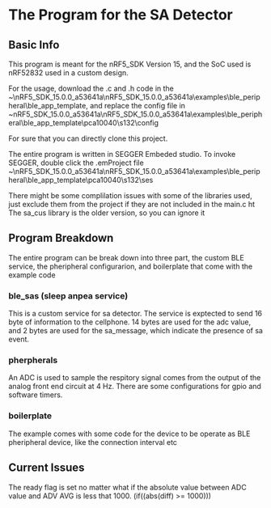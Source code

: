 # The Program for the SA Detector

## Basic Info

This program is meant for the nRF5_SDK Version 15, and the SoC used is nRF52832 used in a custom design.

For the usage, download the .c and .h code in the ~\nRF5_SDK_15.0.0_a53641a\nRF5_SDK_15.0.0_a53641a\examples\ble_peripheral\ble_app_template, and replace the config file in ~nRF5_SDK_15.0.0_a53641a\nRF5_SDK_15.0.0_a53641a\examples\ble_peripheral\ble_app_template\pca10040\s132\config

For sure that you can directly clone this project.

The entire program is written in SEGGER Embeded studio. To invoke SEGGER, double click the .emProject file ~\nRF5_SDK_15.0.0_a53641a\nRF5_SDK_15.0.0_a53641a\examples\ble_peripheral\ble_app_template\pca10040\s132\ses 

There might be some complilation issues with some of the libraries used, just exclude them from the project if they are not included in the main.c
ht
The sa_cus library is the older version, so you can ignore it

## Program Breakdown

The entire program can be break down into three part, the custom BLE service, the pheripheral configurarion, and boilerplate that come with the example code

### ble_sas (sleep anpea service)

This is a custom service for sa detector. The service is exptected to send 16 byte of information to the cellphone. 14 bytes are used for the adc value, and 2 bytes are used for the sa_message, which indicate the presence of sa event.

### pherpherals

An ADC is used to sample the respitory signal comes from the output of the analog front end circuit at 4 Hz. There are some configurations for gpio and software timers.

### boilerplate

The example comes with some code for the device to be operate as BLE pheripheral device, like the connection interval etc

## Current Issues

The ready flag is set no matter what if the absolute value between ADC value and ADV AVG is less that 1000. (if((abs(diff) >= 1000)))
